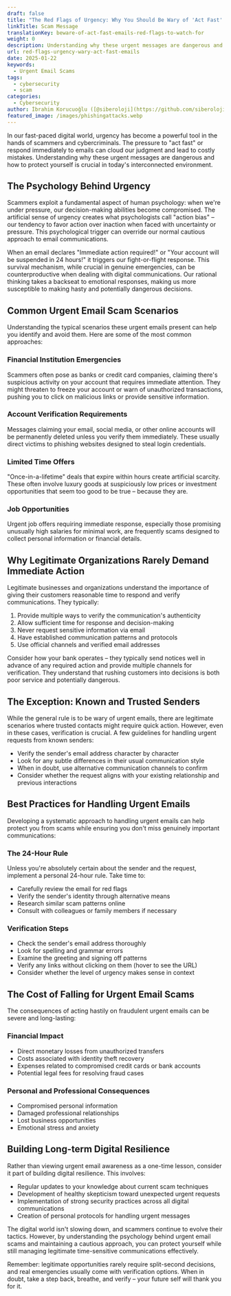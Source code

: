 ```yaml
---
draft: false
title: "The Red Flags of Urgency: Why You Should Be Wary of 'Act Fast' Emails"
linkTitle: Scam Message
translationKey: beware-of-act-fast-emails-red-flags-to-watch-for
weight: 0
description: Understanding why these urgent messages are dangerous and how to protect yourself is crucial in today's interconnected environment.
url: red-flags-urgency-wary-act-fast-emails
date: 2025-01-22
keywords:
  - Urgent Email Scams
tags:
  - cybersecurity
  - scam
categories:
  - Cybersecurity
author: İbrahim Korucuoğlu ([@siberoloji](https://github.com/siberoloji))
featured_image: /images/phishingattacks.webp
---
```


In our fast-paced digital world, urgency has become a powerful tool in the hands of scammers and cybercriminals. The pressure to "act fast" or respond immediately to emails can cloud our judgment and lead to costly mistakes. Understanding why these urgent messages are dangerous and how to protect yourself is crucial in today's interconnected environment.

## The Psychology Behind Urgency

Scammers exploit a fundamental aspect of human psychology: when we're under pressure, our decision-making abilities become compromised. The artificial sense of urgency creates what psychologists call "action bias" – our tendency to favor action over inaction when faced with uncertainty or pressure. This psychological trigger can override our normal cautious approach to email communications.

When an email declares "Immediate action required!" or "Your account will be suspended in 24 hours!" it triggers our fight-or-flight response. This survival mechanism, while crucial in genuine emergencies, can be counterproductive when dealing with digital communications. Our rational thinking takes a backseat to emotional responses, making us more susceptible to making hasty and potentially dangerous decisions.

## Common Urgent Email Scam Scenarios

Understanding the typical scenarios these urgent emails present can help you identify and avoid them. Here are some of the most common approaches:

### Financial Institution Emergencies

Scammers often pose as banks or credit card companies, claiming there's suspicious activity on your account that requires immediate attention. They might threaten to freeze your account or warn of unauthorized transactions, pushing you to click on malicious links or provide sensitive information.

### Account Verification Requirements

Messages claiming your email, social media, or other online accounts will be permanently deleted unless you verify them immediately. These usually direct victims to phishing websites designed to steal login credentials.

### Limited Time Offers

"Once-in-a-lifetime" deals that expire within hours create artificial scarcity. These often involve luxury goods at suspiciously low prices or investment opportunities that seem too good to be true – because they are.

### Job Opportunities

Urgent job offers requiring immediate response, especially those promising unusually high salaries for minimal work, are frequently scams designed to collect personal information or financial details.

## Why Legitimate Organizations Rarely Demand Immediate Action

Legitimate businesses and organizations understand the importance of giving their customers reasonable time to respond and verify communications. They typically:

1. Provide multiple ways to verify the communication's authenticity
2. Allow sufficient time for response and decision-making
3. Never request sensitive information via email
4. Have established communication patterns and protocols
5. Use official channels and verified email addresses

Consider how your bank operates – they typically send notices well in advance of any required action and provide multiple channels for verification. They understand that rushing customers into decisions is both poor service and potentially dangerous.

## The Exception: Known and Trusted Senders

While the general rule is to be wary of urgent emails, there are legitimate scenarios where trusted contacts might require quick action. However, even in these cases, verification is crucial. A few guidelines for handling urgent requests from known senders:

- Verify the sender's email address character by character
- Look for any subtle differences in their usual communication style
- When in doubt, use alternative communication channels to confirm
- Consider whether the request aligns with your existing relationship and previous interactions

## Best Practices for Handling Urgent Emails

Developing a systematic approach to handling urgent emails can help protect you from scams while ensuring you don't miss genuinely important communications:

### The 24-Hour Rule

Unless you're absolutely certain about the sender and the request, implement a personal 24-hour rule. Take time to:

- Carefully review the email for red flags
- Verify the sender's identity through alternative means
- Research similar scam patterns online
- Consult with colleagues or family members if necessary

### Verification Steps

- Check the sender's email address thoroughly
- Look for spelling and grammar errors
- Examine the greeting and signing off patterns
- Verify any links without clicking on them (hover to see the URL)
- Consider whether the level of urgency makes sense in context

## The Cost of Falling for Urgent Email Scams

The consequences of acting hastily on fraudulent urgent emails can be severe and long-lasting:

### Financial Impact

- Direct monetary losses from unauthorized transfers
- Costs associated with identity theft recovery
- Expenses related to compromised credit cards or bank accounts
- Potential legal fees for resolving fraud cases

### Personal and Professional Consequences

- Compromised personal information
- Damaged professional relationships
- Lost business opportunities
- Emotional stress and anxiety

## Building Long-term Digital Resilience

Rather than viewing urgent email awareness as a one-time lesson, consider it part of building digital resilience. This involves:

- Regular updates to your knowledge about current scam techniques
- Development of healthy skepticism toward unexpected urgent requests
- Implementation of strong security practices across all digital communications
- Creation of personal protocols for handling urgent messages

The digital world isn't slowing down, and scammers continue to evolve their tactics. However, by understanding the psychology behind urgent email scams and maintaining a cautious approach, you can protect yourself while still managing legitimate time-sensitive communications effectively.

Remember: legitimate opportunities rarely require split-second decisions, and real emergencies usually come with verification options. When in doubt, take a step back, breathe, and verify – your future self will thank you for it.
